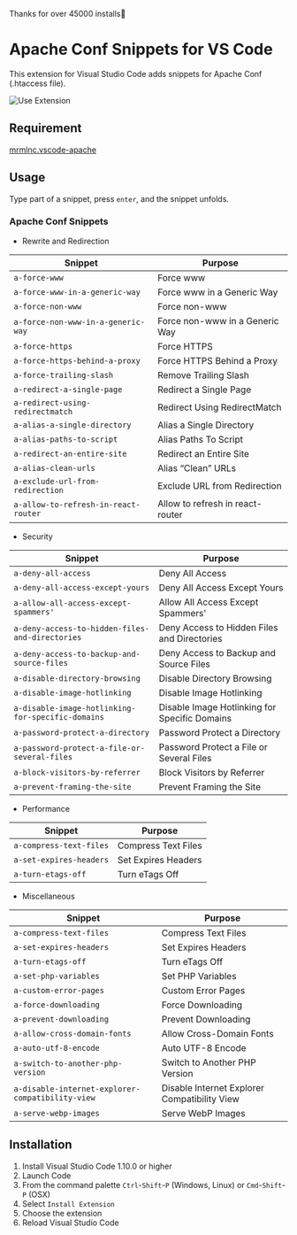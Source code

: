 Thanks for over 45000 installs🎉

# Apache Conf Snippets for VS Code

This extension for Visual Studio Code adds snippets for Apache Conf (.htaccess file).

![Use Extension](https://github.com/hrdtbs/vscode-apacheconf-snippets/raw/master/./img/use-extension-1.gif)

## Requirement

[mrmlnc.vscode-apache](https://marketplace.visualstudio.com/items?itemName=mrmlnc.vscode-apache)

## Usage

Type part of a snippet, press `enter`, and the snippet unfolds.

### Apache Conf Snippets

- Rewrite and Redirection

| Snippet                              | Purpose                          |
| ------------------------------------ | -------------------------------- |
| `a-force-www`                        | Force www                        |
| `a-force-www-in-a-generic-way`       | Force www in a Generic Way       |
| `a-force-non-www`                    | Force non-www                    |
| `a-force-non-www-in-a-generic-way`   | Force non-www in a Generic Way   |
| `a-force-https`                      | Force HTTPS                      |
| `a-force-https-behind-a-proxy`       | Force HTTPS Behind a Proxy       |
| `a-force-trailing-slash`             | Remove Trailing Slash            |
| `a-redirect-a-single-page`           | Redirect a Single Page           |
| `a-redirect-using-redirectmatch`     | Redirect Using RedirectMatch     |
| `a-alias-a-single-directory`         | Alias a Single Directory         |
| `a-alias-paths-to-script`            | Alias Paths To Script            |
| `a-redirect-an-entire-site`          | Redirect an Entire Site          |
| `a-alias-clean-urls`                 | Alias “Clean” URLs               |
| `a-exclude-url-from-redirection`     | Exclude URL from Redirection     |
| `a-allow-to-refresh-in-react-router` | Allow to refresh in react-router |

- Security

| Snippet                                           | Purpose                                       |
| ------------------------------------------------- | --------------------------------------------- |
| `a-deny-all-access`                               | Deny All Access                               |
| `a-deny-all-access-except-yours`                  | Deny All Access Except Yours                  |
| `a-allow-all-access-except-spammers'`             | Allow All Access Except Spammers'             |
| `a-deny-access-to-hidden-files-and-directories`   | Deny Access to Hidden Files and Directories   |
| `a-deny-access-to-backup-and-source-files`        | Deny Access to Backup and Source Files        |
| `a-disable-directory-browsing`                    | Disable Directory Browsing                    |
| `a-disable-image-hotlinking`                      | Disable Image Hotlinking                      |
| `a-disable-image-hotlinking-for-specific-domains` | Disable Image Hotlinking for Specific Domains |
| `a-password-protect-a-directory`                  | Password Protect a Directory                  |
| `a-password-protect-a-file-or-several-files`      | Password Protect a File or Several Files      |
| `a-block-visitors-by-referrer`                    | Block Visitors by Referrer                    |
| `a-prevent-framing-the-site`                      | Prevent Framing the Site                      |

- Performance

| Snippet                 | Purpose             |
| ----------------------- | ------------------- |
| `a-compress-text-files` | Compress Text Files |
| `a-set-expires-headers` | Set Expires Headers |
| `a-turn-etags-off`      | Turn eTags Off      |

- Miscellaneous

| Snippet                                          | Purpose                                      |
| ------------------------------------------------ | -------------------------------------------- |
| `a-compress-text-files`                          | Compress Text Files                          |
| `a-set-expires-headers`                          | Set Expires Headers                          |
| `a-turn-etags-off`                               | Turn eTags Off                               |
| `a-set-php-variables`                            | Set PHP Variables                            |
| `a-custom-error-pages`                           | Custom Error Pages                           |
| `a-force-downloading`                            | Force Downloading                            |
| `a-prevent-downloading`                          | Prevent Downloading                          |
| `a-allow-cross-domain-fonts`                     | Allow Cross-Domain Fonts                     |
| `a-auto-utf-8-encode`                            | Auto UTF-8 Encode                            |
| `a-switch-to-another-php-version`                | Switch to Another PHP Version                |
| `a-disable-internet-explorer-compatibility-view` | Disable Internet Explorer Compatibility View |
| `a-serve-webp-images`                            | Serve WebP Images                            |

## Installation

1. Install Visual Studio Code 1.10.0 or higher
1. Launch Code
1. From the command palette `Ctrl`-`Shift`-`P` (Windows, Linux) or `Cmd`-`Shift`-`P` (OSX)
1. Select `Install Extension`
1. Choose the extension
1. Reload Visual Studio Code
